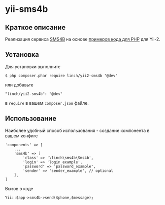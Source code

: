 # yii-sms4b

## Краткое описание
Реализация сервиса [SMS4B](https://www.sms4b.ru/) на основе [примеров кода для PHP](https://www.sms4b.ru/programs/clearphp.php) для Yii-2.

## Установка

Для установки выполните

```
$ php composer.phar require linch/yii2-sms4b "@dev"
```

или добавьте

```
"linch/yii2-sms4b": "@dev"
```

в `require` в вашем `composer.json` файле.

## Использование

Наиболее удобный способ использования - создание компонента в вашем конфиге

```
'components' => [
    ...
    'sms4b' => [
        'class' => '\linch\sms4b\Sms4b',
        'login' => 'login_example',
        'password' => 'password_example',
        'sender' => 'sender_example', // optional
    ],
]
```

Вызов в коде

```
Yii::$app->sms4b->send($phone,$message);
```
